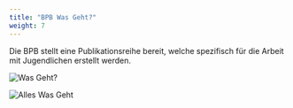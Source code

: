 ```yaml
---
title: "BPB Was Geht?"
weight: 7
---
```


Die BPB stellt eine Publikationsreihe bereit, welche spezifisch für die Arbeit mit Jugendlichen erstellt werden.

![Was Geht?](images/plakate/alleswasgehtflyer.svg)

![Alles Was Geht](images/plakate/wasgehtgronkh.svg)